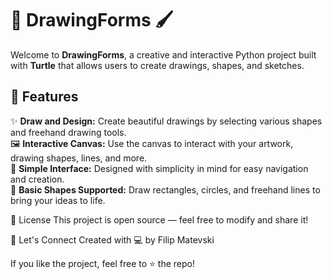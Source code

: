 # 🎨 DrawingForms 🖌️

Welcome to **DrawingForms**, a creative and interactive Python project built with **Turtle** that allows users to create drawings, shapes, and sketches.

## 🚀 Features

✨ **Draw and Design:** Create beautiful drawings by selecting various shapes and freehand drawing tools.  
🖼️ **Interactive Canvas:** Use the canvas to interact with your artwork, drawing shapes, lines, and more.  
🔧 **Simple Interface:** Designed with simplicity in mind for easy navigation and creation.  
🎨 **Basic Shapes Supported:** Draw rectangles, circles, and freehand lines to bring your ideas to life.  


📄 License This project is open source — feel free to modify and share it!

👋 Let's Connect Created with 💻 by Filip Matevski

If you like the project, feel free to ⭐️ the repo!


 
